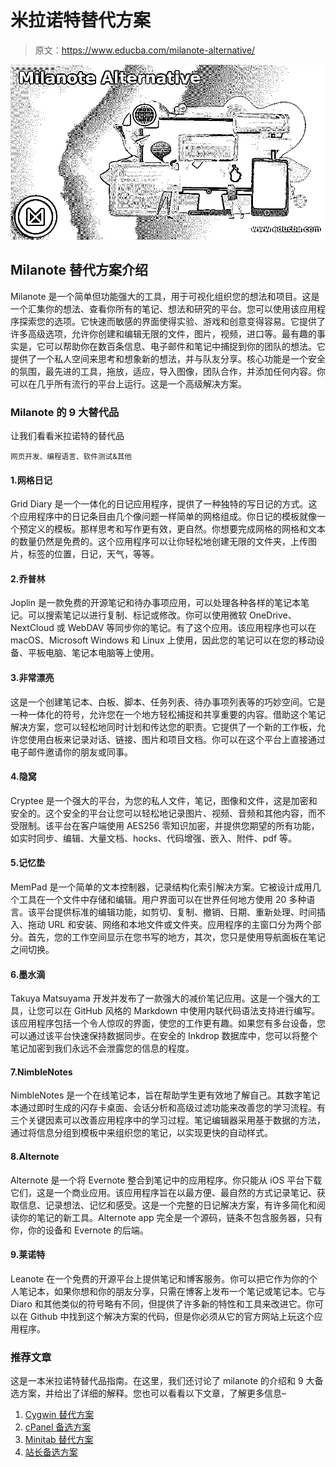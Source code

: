 # 米拉诺特替代方案

> 原文：<https://www.educba.com/milanote-alternative/>

![Milanote Alternative](img/e4be02e6a0b2e3392a1b858be3ee4a22.png)



## Milanote 替代方案介绍

Milanote 是一个简单但功能强大的工具，用于可视化组织您的想法和项目。这是一个汇集你的想法、查看你所有的笔记、想法和研究的平台。您可以使用该应用程序探索您的选项。它快速而敏感的界面使得实验、游戏和创意变得容易。它提供了许多高级选项，允许你创建和编辑无限的文件，图片，视频，进口等。最有趣的事实是，它可以帮助你在数百条信息、电子邮件和笔记中捕捉到你的团队的想法。它提供了一个私人空间来思考和想象新的想法，并与队友分享。核心功能是一个安全的氛围，最先进的工具，拖放，适应，导入图像，团队合作，并添加任何内容。你可以在几乎所有流行的平台上运行。这是一个高级解决方案。

### Milanote 的 9 大替代品

让我们看看米拉诺特的替代品

<small>网页开发、编程语言、软件测试&其他</small>

#### 1.网格日记

Grid Diary 是一个一体化的日记应用程序，提供了一种独特的写日记的方式。这个应用程序中的日记条目由几个像问题一样简单的网格组成。你日记的模板就像一个预定义的模板。那样思考和写作更有效，更自然。你想要完成网格的网格和文本的数量仍然是免费的。这个应用程序可以让你轻松地创建无限的文件夹，上传图片，标签的位置，日记，天气，等等。

#### 2.乔普林

Joplin 是一款免费的开源笔记和待办事项应用，可以处理各种各样的笔记本笔记。可以搜索笔记以进行复制、标记或修改。你可以使用微软 OneDrive、NextCloud 或 WebDAV 等同步你的笔记。有了这个应用。该应用程序也可以在 macOS、Microsoft Windows 和 Linux 上使用，因此您的笔记可以在您的移动设备、平板电脑、笔记本电脑等上使用。

#### 3.非常漂亮

这是一个创建笔记本、白板、脚本、任务列表、待办事项列表等的巧妙空间。它是一种一体化的符号，允许您在一个地方轻松捕捉和共享重要的内容。借助这个笔记解决方案，您可以轻松地同时计划和传达您的职责。它提供了一个新的工作板，允许您使用白板来记录对话、链接、图片和项目文档。你可以在这个平台上直接通过电子邮件邀请你的朋友或同事。

#### 4.隐窝

Cryptee 是一个强大的平台，为您的私人文件，笔记，图像和文件，这是加密和安全的。这个安全的平台让您可以轻松地记录图片、视频、音频和其他内容，而不受限制。该平台在客户端使用 AES256 零知识加密，并提供您期望的所有功能，如实时同步、编辑、大量文档、hocks、代码增强、嵌入、附件、pdf 等。

#### 5.记忆垫

MemPad 是一个简单的文本控制器，记录结构化索引解决方案。它被设计成用几个工具在一个文件中存储和编辑。用户界面可以在世界任何地方使用 20 多种语言。该平台提供标准的编辑功能，如剪切、复制、撤销、日期、重新处理、时间插入、拖动 URL 和安装、网络和本地文件或文件夹。应用程序的主窗口分为两个部分。首先，您的工作空间显示在您书写的地方，其次，您只是使用导航面板在笔记之间切换。

#### 6.墨水滴

Takuya Matsuyama 开发并发布了一款强大的减价笔记应用。这是一个强大的工具，让您可以在 GitHub 风格的 Markdown 中使用内联代码语法支持进行编写。该应用程序包括一个令人惊叹的界面，使您的工作更有趣。如果您有多台设备，您可以通过该平台快速保持数据同步。在安全的 Inkdrop 数据库中，您可以将整个笔记加密到我们永远不会泄露您的信息的程度。

#### 7.NimbleNotes

NimbleNotes 是一个在线笔记本，旨在帮助学生更有效地了解自己。其数字笔记本通过即时生成的闪存卡桌面、会话分析和高级过滤功能来改善您的学习流程。有三个关键因素可以改善应用程序中的学习过程。笔记编辑器采用基于数据的方法，通过将信息分组到模板中来组织您的笔记，以实现更快的自动样式。

#### 8.Alternote

Alternote 是一个将 Evernote 整合到笔记中的应用程序。你只能从 iOS 平台下载它们，这是一个商业应用。该应用程序旨在以最方便、最自然的方式记录笔记、获取信息、记录想法、记忆和感受。这是一个完整的日记解决方案，有许多简化和阅读你的笔记的新工具。Alternote app 完全是一个源码，链条不包含服务器，只有你，你的设备和 Evernote 的后端。

#### 9.莱诺特

Leanote 在一个免费的开源平台上提供笔记和博客服务。你可以把它作为你的个人笔记本，如果你想和你的朋友分享，只需在博客上发布一个笔记或笔记本。它与 Diaro 和其他类似的符号略有不同，但提供了许多新的特性和工具来改进它。你可以在 Github 中找到这个解决方案的代码，但是你必须从它的官方网站上玩这个应用程序。

### 推荐文章

这是一本米拉诺特替代品指南。在这里，我们还讨论了 milanote 的介绍和 9 大备选方案，并给出了详细的解释。您也可以看看以下文章，了解更多信息–

1.  [Cygwin 替代方案](https://www.educba.com/cygwin-alternative/)
2.  [cPanel 备选方案](https://www.educba.com/cpanel-alternative/)
3.  [Minitab 替代方案](https://www.educba.com/minitab-alternative/)
4.  [站长备选方案](https://www.educba.com/adsense-alternatives/)






